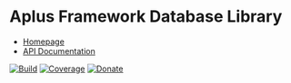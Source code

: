 # Aplus Framework Database Library

- [Homepage](https://the-framework.gitlab.io/libraries/database.html)
- [API Documentation](https://the-framework.gitlab.io/libraries/database/docs/)

[![Build](https://gitlab.com/the-framework/libraries/database/badges/master/pipeline.svg)](https://gitlab.com/the-framework/libraries/database/-/jobs)
[![Coverage](https://gitlab.com/the-framework/libraries/database/badges/master/coverage.svg?job=test:php)](https://the-framework.gitlab.io/libraries/database/coverage/)
[![Donate](https://img.shields.io/badge/Donate-PayPal-blue.svg)](https://www.paypal.com/cgi-bin/webscr?cmd=_s-xclick&hosted_button_id=NGBNW5PY4VSJ4)
